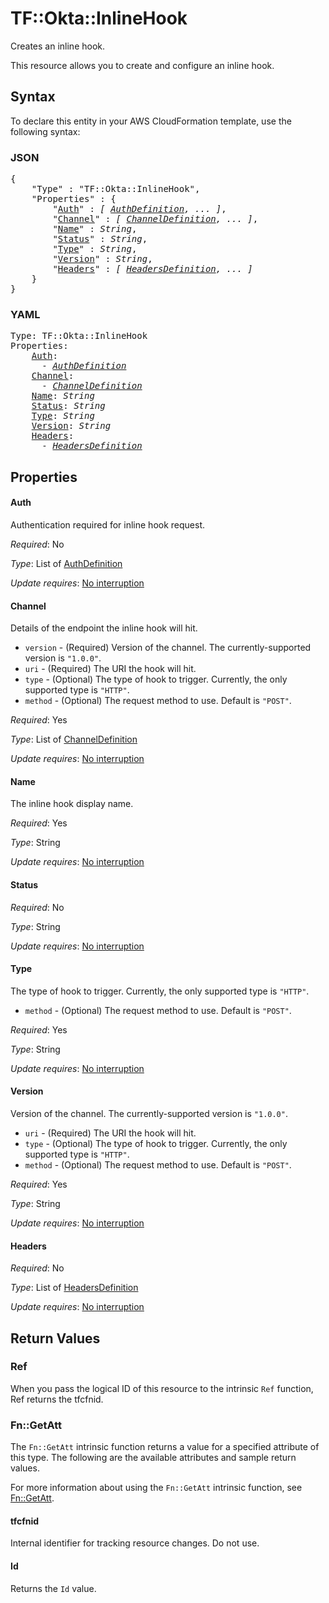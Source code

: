 # TF::Okta::InlineHook

Creates an inline hook.

This resource allows you to create and configure an inline hook.

## Syntax

To declare this entity in your AWS CloudFormation template, use the following syntax:

### JSON

<pre>
{
    "Type" : "TF::Okta::InlineHook",
    "Properties" : {
        "<a href="#auth" title="Auth">Auth</a>" : <i>[ <a href="authdefinition.md">AuthDefinition</a>, ... ]</i>,
        "<a href="#channel" title="Channel">Channel</a>" : <i>[ <a href="channeldefinition.md">ChannelDefinition</a>, ... ]</i>,
        "<a href="#name" title="Name">Name</a>" : <i>String</i>,
        "<a href="#status" title="Status">Status</a>" : <i>String</i>,
        "<a href="#type" title="Type">Type</a>" : <i>String</i>,
        "<a href="#version" title="Version">Version</a>" : <i>String</i>,
        "<a href="#headers" title="Headers">Headers</a>" : <i>[ <a href="headersdefinition.md">HeadersDefinition</a>, ... ]</i>
    }
}
</pre>

### YAML

<pre>
Type: TF::Okta::InlineHook
Properties:
    <a href="#auth" title="Auth">Auth</a>: <i>
      - <a href="authdefinition.md">AuthDefinition</a></i>
    <a href="#channel" title="Channel">Channel</a>: <i>
      - <a href="channeldefinition.md">ChannelDefinition</a></i>
    <a href="#name" title="Name">Name</a>: <i>String</i>
    <a href="#status" title="Status">Status</a>: <i>String</i>
    <a href="#type" title="Type">Type</a>: <i>String</i>
    <a href="#version" title="Version">Version</a>: <i>String</i>
    <a href="#headers" title="Headers">Headers</a>: <i>
      - <a href="headersdefinition.md">HeadersDefinition</a></i>
</pre>

## Properties

#### Auth

Authentication required for inline hook request.

_Required_: No

_Type_: List of <a href="authdefinition.md">AuthDefinition</a>

_Update requires_: [No interruption](https://docs.aws.amazon.com/AWSCloudFormation/latest/UserGuide/using-cfn-updating-stacks-update-behaviors.html#update-no-interrupt)

#### Channel

Details of the endpoint the inline hook will hit.
- `version` - (Required) Version of the channel. The currently-supported version is `"1.0.0"`.
- `uri` - (Required) The URI the hook will hit.
- `type` - (Optional) The type of hook to trigger. Currently, the only supported type is `"HTTP"`.
- `method` - (Optional) The request method to use. Default is `"POST"`.

_Required_: Yes

_Type_: List of <a href="channeldefinition.md">ChannelDefinition</a>

_Update requires_: [No interruption](https://docs.aws.amazon.com/AWSCloudFormation/latest/UserGuide/using-cfn-updating-stacks-update-behaviors.html#update-no-interrupt)

#### Name

The inline hook display name.

_Required_: Yes

_Type_: String

_Update requires_: [No interruption](https://docs.aws.amazon.com/AWSCloudFormation/latest/UserGuide/using-cfn-updating-stacks-update-behaviors.html#update-no-interrupt)

#### Status

_Required_: No

_Type_: String

_Update requires_: [No interruption](https://docs.aws.amazon.com/AWSCloudFormation/latest/UserGuide/using-cfn-updating-stacks-update-behaviors.html#update-no-interrupt)

#### Type

The type of hook to trigger. Currently, the only supported type is `"HTTP"`.
- `method` - (Optional) The request method to use. Default is `"POST"`.

_Required_: Yes

_Type_: String

_Update requires_: [No interruption](https://docs.aws.amazon.com/AWSCloudFormation/latest/UserGuide/using-cfn-updating-stacks-update-behaviors.html#update-no-interrupt)

#### Version

Version of the channel. The currently-supported version is `"1.0.0"`.
- `uri` - (Required) The URI the hook will hit.
- `type` - (Optional) The type of hook to trigger. Currently, the only supported type is `"HTTP"`.
- `method` - (Optional) The request method to use. Default is `"POST"`.

_Required_: Yes

_Type_: String

_Update requires_: [No interruption](https://docs.aws.amazon.com/AWSCloudFormation/latest/UserGuide/using-cfn-updating-stacks-update-behaviors.html#update-no-interrupt)

#### Headers

_Required_: No

_Type_: List of <a href="headersdefinition.md">HeadersDefinition</a>

_Update requires_: [No interruption](https://docs.aws.amazon.com/AWSCloudFormation/latest/UserGuide/using-cfn-updating-stacks-update-behaviors.html#update-no-interrupt)

## Return Values

### Ref

When you pass the logical ID of this resource to the intrinsic `Ref` function, Ref returns the tfcfnid.

### Fn::GetAtt

The `Fn::GetAtt` intrinsic function returns a value for a specified attribute of this type. The following are the available attributes and sample return values.

For more information about using the `Fn::GetAtt` intrinsic function, see [Fn::GetAtt](https://docs.aws.amazon.com/AWSCloudFormation/latest/UserGuide/intrinsic-function-reference-getatt.html).

#### tfcfnid

Internal identifier for tracking resource changes. Do not use.

#### Id

Returns the <code>Id</code> value.


